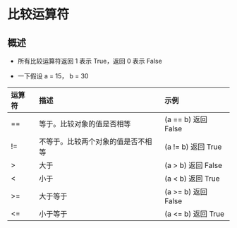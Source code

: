 # 比较运算符

## 概述

+ 所有比较运算符返回 1 表示 True，返回 0 表示 False

+ 一下假设 a = 15， b = 30

|运算符|描述                              |示例|
|:-    |:-                               |:-                   |
|==    | 等于。比较对象的值是否相等        | (a == b) 返回 False |
|!=    | 不等于。比较两个对象的值是否不相等 | (a != b) 返回 True |
|>     | 大于                             | (a > b) 返回 False |
|<     | 小于                             | (a < b) 返回 True  |
|>=    | 大于等于                         | (a >= b) 返回 False|
|<=    | 小于等于                         | (a <= b) 返回 True |
